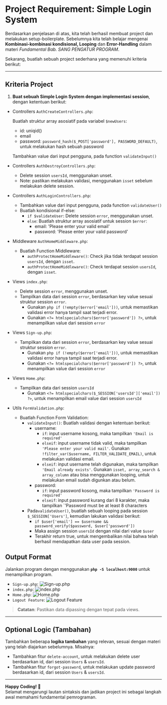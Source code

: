 # **Project Requirement: Simple Login System**

Berdasarkan penjelasan di atas, kita telah berhasil membuat project dan melakukan setup-boilerplate. Sebelumnya kita telah belajar mengenai **Kombinasi-kombinasi kondisional, 
Looping** dan **Error-Handling** dalam materi *Fundamental Bab. SANG PENGATUR PROGRAM*. 

Sekarang, buatlah sebuah project sederhana yang memenuhi kriteria berikut:

---

## **Kriteria Project**

1. **Buat sebuah Simple Login System dengan implementasi session**, dengan ketentuan berikut:  
- Controllers `AuthCreateControllers.php`:

     Buatlah struktur array asosiatif pada variabel `$newUsers`:
     - id: uniqid()
     - email 
     - password: `password_hash($_POST['password'], PASSWORD_DEFAULT)`, untuk melakukan hash sebuah password
     
     Tambahkan value dari input pengguna, pada function `validateInput()`
     
- Controllers `AuthDestroyControllers.php`:
     - Delete session `usersId`, menggunakan unset.
     - Note: pastikan melakukan validasi, menggunakan `isset` sebelum melakukan delete session.
- Controllers `AuthLoginControllers.php`:
     - Tambahkan value dari input pengguna, pada function `validateUser()`
     - Buatlah kondisional if-else:
          - `if $validateUser`: Delete session `error`, menggunakan unset. 
          - `else`: Buatlah struktur array asosiatif untuk session `$error`:
               - email: 'Please enter your valid email'     
               - password: 'Please enter your valid password'

- Middleware `AuthHomeMiddleware.php`:
     - Buatlah Function Middleware:
          - `authProtectHomeMiddleware()`: Check jika tidak terdapat session `usersId`, dengan `isset`. 
          - `authProtectHomeMiddleware()`: Check terdapat session `usersId`, dengan `isset`.

- Views `index.php`:
     - Delete session `error`, menggunakan unset.
     - Tampilkan data dari session `error`, berdasarkan key value sesuai struktur session `error`.
          - Gunakan `php if (!empty($error['email']))`, untuk memastikan validasi error hanya tampil saat terjadi error.
          - Gunakan `<?= htmlspecialchars($error['password']) ?>`, untuk menampilkan value dari session `error`
- Views `Sign-up.php`:
     - Tampilkan data dari session `error`, berdasarkan key value sesuai struktur session `error`.
          - Gunakan `php if (!empty($error['email']))`, untuk memastikan validasi error hanya tampil saat terjadi error.
          - Gunakan `<?= htmlspecialchars($error['password']) ?>`, untuk menampilkan value dari session `error`
- Views `Home.php`:
     - Tampilkan data dari session `usersId`
          - Gunakan `<?= htmlspecialchars($_SESSION['usersId']['email']) ?>`, untuk menampilkan email value dari session `usersId`

- Utils `FormValidation.php`:
     - Buatlah Function Form Validation:
          - `validateInput()`: Buatlah validasi dengan ketentuan berikut: 
               - username: 
                    - `if`: input username kosong, maka tampilkan `'Email is required'`
                    - `elseif`: input username tidak valid, maka tampilkan `'Please enter your valid mail'`. Gunakan `!filter_var($username, FILTER_VALIDATE_EMAIL)`, untuk melakukan validasi email.                    
                    - `elseif`: input username telah digunakan, maka tampilkan `'Email already exists'`. Gunakan `isset, array_search & array_column` atau bisa menggunakan looping, untuk melakukan email sudah digunkan atau belum.
               - password: 
                    - `if`: input password kosong, maka tampilkan `'Password is required'`
                    - `elseif`: input password kurang dari 8 karakter, maka tampilkan `'Password must be at least 8 characters
          - Pada`validateUser()`, buatlah sebuah looping pada session `$_SESSION['Users']`, kemudian lakukan validasi berikut: 
               - `if $user['email'] == $username && password_verify($password, $user['password'])`
               - Maka assign session `usersId` dengan nilai dari value `$user`
               - Terakhir return true, untuk mengembalikan nilai bahwa telah berhasil mendapatkan data user pada session.

## **Output Format**

Jalankan program dengan menggunakan **`php -S localhost:9000`** untuk menampilkan program. 

- `Sign-up.php`:
![Sign-up.php](https://res.cloudinary.com/duvpel2np/image/upload/v1734500311/PHP_PROJECT_BASED_LEARN_ASSETS/authRegisterValidation_ounknj.png "Sign-up.php")
- `index.php`:
![index.php](https://res.cloudinary.com/duvpel2np/image/upload/v1734500311/PHP_PROJECT_BASED_LEARN_ASSETS/authLogin_ausjxj.png "index.php")
- `Home.php`:
![Home.php](https://res.cloudinary.com/duvpel2np/image/upload/v1734500312/PHP_PROJECT_BASED_LEARN_ASSETS/HomePages_z8kb7v.png "Home.php")
- `Logout Feature`:
![Logout Feature](https://res.cloudinary.com/duvpel2np/image/upload/v1734500312/PHP_PROJECT_BASED_LEARN_ASSETS/logout-feature_zrocjl.png "Logout Feature")
> **Catatan**: Pastikan data dipassing dengan tepat pada views.

---

## **Optional Logic (Tambahan)**

Tambahkan beberapa **logika tambahan** yang relevan, sesuai dengan materi yang telah diajarkan sebelumnya. Misalnya:
- Tambahkan fitur `delete-account`, untuk melakukan delete user berdasarkan id,
dari session `Users` & `usersId`. 
- Tambahkan fitur `forgot-password`, untuk melakukan update password berdasarkan id,
dari session `Users` & `usersId`. 
<!-- --- -->

<!-- ## **Contoh Output Tambahan (Jika Menggunakan Logika)**

Jika nilai input bukan sebuah angka, maka akan menampilkan hasil berikut:
```js
=== Program Kakulator Sederhana ===
Ketik 'add' untuk menambahkan input number.
Ketik 'x' untuk keluar.
Ketik 'sum' untuk menjumlahkan item.
Ketik 'subtract' untuk mengurangi item.
Ketik 'divide' untuk membagi item.
Ketik 'multiply' untuk mengalikan item.

Masukkan perintah Anda: add
Masukkan item untuk ditambahkan (ketik 'exit' untuk kembali ke menu utama): saasa
Masukan angka yang valid. // menampilkan response

Masukkan perintah Anda:
``` -->

<!-- --- -->

<!-- ## **Markdown File Template** -->

<!-- Detail kriteria lebih lanjut dapat Anda tambahkan pada markdown file project sebagai dokumentasi. Pastikan penjelasan variabel, operasi, dan logika yang digunakan tertulis rapi. -->

---

**Happy Coding! 🚀**  
Selamat mengarungi lautan sintaksis dan jadikan project ini sebagai langkah awal memahami fundamental pemrograman.
